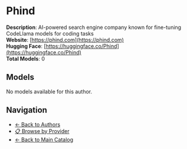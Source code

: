 # Phind

**Description**: AI-powered search engine company known for fine-tuning CodeLlama models for coding tasks  
**Website**: [https://phind.com](https://phind.com)  
**Hugging Face**: [https://huggingface.co/Phind](https://huggingface.co/Phind)  
**Total Models**: 0

## Models

No models available for this author.

## Navigation

- [← Back to Authors](../README.md)
- [📋 Browse by Provider](../../providers/README.md)
- [← Back to Main Catalog](../../README.md)
